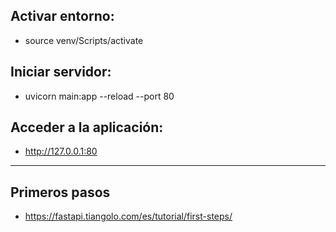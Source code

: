 ## Activar entorno:
- source venv/Scripts/activate

## Iniciar servidor:
- uvicorn main:app --reload --port 80

## Acceder a la aplicación:
- http://127.0.0.1:80

---

## Primeros pasos
- https://fastapi.tiangolo.com/es/tutorial/first-steps/